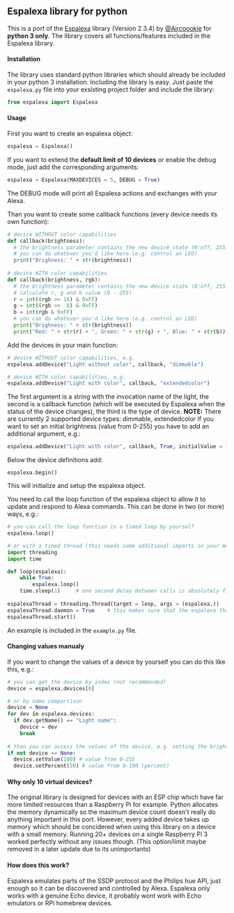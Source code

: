 ## Espalexa library for python
This is a port of the [Espalexa](https://github.com/Aircoookie/Espalexa) library (Version 2.3.4) by [@Aircoookie](https://github.com/Aircoookie) for **python 3 only**.
The library covers all functions/features included in the Espalexa library.

#### Installation
The library uses standard python libraries which should already be included in your python 3 installation.
Including the library is easy. Just paste the `espalexa.py` file into your exsisting project folder and include the library:
```python
from espalexa import Espalexa
```

#### Usage
First you want to create an espalexa object:
```python
espalexa = Espalexa()
```
If you want to extend the **default limit of 10 devices** or enable the debug mode, just add the corresponding arguments:
```python
espalexa = Espalexa(MAXDEVICES = 5, DEBUG = True)
```
The DEBUG mode will print all Espalexa actions and exchanges with your Alexa.

Than you want to create some callback functions (every device needs its own function):
```python
# device WITHOUT color capabilities
def callback(brightness):
  # the brightness parameter contains the new device state (0:off, 255:on, 1-254:dimmed)
  # you can do whatever you'd like here (e.g. control an LED)
  print("Brighness: " + str(brightness))
  
# device WITH color capabilities
def callback(brightness, rgb):
  # the brightness parameter contains the new device state (0:off, 255:on, 1-254:dimmed)
  # calculate r, g and b value (0 - 255)
  r = int((rgb >> 16) & 0xFF)
  g = int((rgb >>  8) & 0xFF)
  b = int(rgb & 0xFF)
  # you can do whatever you'd like here (e.g. control an LED)
  print("Brighness: " + str(brightness))
  print("Red: " + str(r) + ", Green: " + str(g) + ", Blue: " + str(b))
```

Add the devices in your main function:
```python
# device WITHOUT color capabilities, e.g.
espalexa.addDevice("Light without color", callback, "dimmable")

# device WITH color capabilities, e.g.
espalexa.addDevice("Light with color", callback, "extendedcolor")
```
The first argument is a string with the invocation name of the light, the second is a callback function (which will be executed by Espalexa when the status of the device changes), the third is the type of device.
**NOTE:** There are currently 2 supported device types: dimmable, extendedcolor
If you want to set an initial brightness (value from 0-255) you have to add an additional argument, e.g.:
```python
espalexa.addDevice("Light with color", callback, True, initialValue = 100)
```

Below the device definitions add:
```
espalexa.begin()
```
This will initialize and setup the espalexa object.

You need to call the loop function of the espalexa object to allow it to update and respond to Alexa commands.
This can be done in two (or more) ways, e.g.:
```python
# you can call the loop function in a timed loop by yourself
espalexa.loop()

# or with a timed thread (this needs some additional imports in your main script)
import threading
import time

def loop(espalexa):
	while True:
		espalexa.loop()
    time.sleep(1)     # one second delay between calls is absolutely fine
    
espalexaThread = threading.Thread(target = loop, args = (espalexa,))
espalexaThread.daemon = True    # this makes sure that the espalexa thread gets killed with your main script
espalexaThread.start()
```

An example is included in the `example.py` file.

#### Changing values manualy
If you want to change the values of a device by yourself you can do this like this, e.g.:
```python
# you can get the device by index (not recommended)
device = espalexa.devices[0]

# or by name comparrison
device = None
for dev in espalexa.devices:
  if dev.getName() == "Light name":
    device = dev
    break
    
# than you can access the values of the device, e.g. setting the brightness:
if not device == None:
  device.setValue(100) # value from 0-255
  device.setPercent(50) # value from 0-100 (percent)
```

#### Why only 10 virtual devices?
The original library is designed for devices with an ESP chip which have far more limited resources than a Raspberry Pi for example.
Python allocates the memory dynamically so the maximum device count doesn't really do anything important in this port.
However, every added device takes up memory which should be concidered when using this library on a device with a small memory.
Running 20+ devices on a single Raspberry Pi 3 worked perfectly without any issues though.
(This option/limit maybe removed in a later update due to its unimportants)

#### How does this work?
Espalexa emulates parts of the SSDP protocol and the Philips hue API, just enough so it can be discovered and controlled by Alexa.
Espalexa only works with a genuine Echo device, it probably wont work with Echo emulators or RPi homebrew devices.
